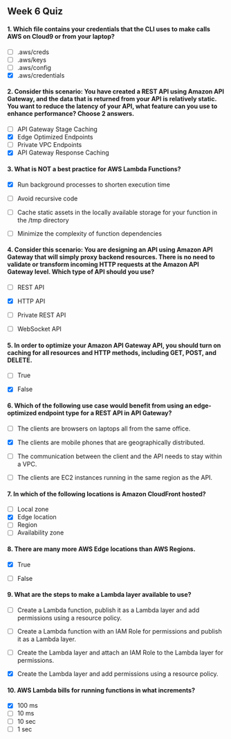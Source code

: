 ## Week 6 Quiz

#### 1. Which file contains your credentials that the CLI uses to make calls AWS on Cloud9 or from your laptop?

- [ ] .aws/creds
- [ ] .aws/keys
- [ ] .aws/config
- [x] .aws/credentials

#### 2. Consider this scenario: You have created a REST API using Amazon API Gateway, and the data that is returned from your API is relatively static. You want to reduce the latency of your API, what feature can you use to enhance performance? Choose 2 answers.

- [ ] API Gateway Stage Caching
- [x] Edge Optimized Endpoints
- [ ] Private VPC Endpoints
- [x] API Gateway Response Caching

#### 3. What is NOT a best practice for AWS Lambda Functions?

- [x] Run background processes to shorten execution time
- [ ] Avoid recursive code
- [ ] Cache static assets in the locally available storage for your function in the /tmp directory
- [ ] Minimize the complexity of function dependencies


#### 4. Consider this scenario: You are designing an API using Amazon API Gateway that will simply proxy backend resources. There is no need to validate or transform incoming HTTP requests at the Amazon API Gateway level. Which type of API should you use?

- [ ] REST API
- [x] HTTP API
- [ ] Private REST API
- [ ] WebSocket API


#### 5. In order to optimize your Amazon API Gateway API, you should turn on caching for all resources and HTTP methods, including GET, POST, and DELETE.

- [ ] True
- [x] False


#### 6. Which of the following use case would benefit from using an edge-optimized endpoint type for a REST API in API Gateway?

- [ ] The clients are browsers on laptops all from the same office.
- [x] The clients are mobile phones that are geographically distributed.
- [ ] The communication between the client and the API needs to stay within a VPC.
- [ ] The clients are EC2 instances running in the same region as the API.


#### 7. In which of the following locations is Amazon CloudFront hosted?

- [ ] Local zone
- [x] Edge location
- [ ] Region
- [ ] Availability zone

#### 8. There are many more AWS Edge locations than AWS Regions.

- [x] True
- [ ] False


#### 9. What are the steps to make a Lambda layer available to use?

- [ ] Create a Lambda function, publish it as a Lambda layer and add permissions using a resource policy.
- [ ] Create a Lambda function with an IAM Role for permissions and publish it as a Lambda layer.
- [ ] Create the Lambda layer and attach an IAM Role to the Lambda layer for permissions.
- [x] Create the Lambda layer and add permissions using a resource policy.


#### 10. AWS Lambda bills for running functions in what increments?

- [x] 100 ms
- [ ] 10 ms
- [ ] 10 sec
- [ ] 1 sec
